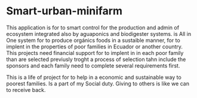 # Smart-urban-minifarm
This application is for to smart control for the production and admin of ecosystem integrated also by aguaponics and biodigester systems.
is All in One system for to produce orgánics foods in a sustaible manner, for to implent in the properties of poor families in Ecuador or another country.
This projects need financial support for to implent in in each poor family than are selected previusly troght a process of selection tahn include the sponsors and each family need to complete several requirements first.

This is a life of project for to help in a economic and sustainable way to poorest families. Is a part of my Social duty. Giving to others is like we can to receive back.


